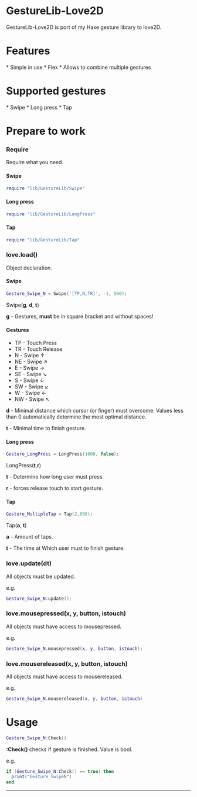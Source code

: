 <h1> GestureLib-Love2D </h1>
GestureLib-Love2D is port of my Haxe gesture library to love2D.

<h1>Features</h1>
 * Simple in use
 * Flex
 * Allows to combine multiple gestures

<h1>Supported gestures</h1>
 * Swipe
 * Long press
 * Tap
 
<h1>Prepare to work</h1>

<h3>Require</h3>

Require what you need.

<h4>Swipe</h4>

```lua
require "lib/GestureLib/Swipe"
```

<h4>Long press</h4>

```lua
require "lib/GestureLib/LongPress"
```

<h4>Tap</h4>

```lua
require "lib/GestureLib/Tap"
```

<h3>love.load()</h3>

Object declaration.

<h4>Swipe</h4>

```lua
Gesture_Swipe_N = Swipe('[TP,N,TR]', -1, 500);
```
Swipe(<b>g</b>, <b>d</b>, <b>t</b>)

<b>g</b> - Gestures, <b>must</b> be in square bracket and without spaces!

<h4>Gestures</h4>

 * TP - Touch Press
 * TR - Touch Release
 * N - Swipe ↑
 * NE - Swipe ↗
 * E - Swipe →
 * SE - Swipe ↘
 * S - Swipe ↓
 * SW - Swipe ↙
 * W - Swipe ←
 * NW - Swipe ↖

<b>d</b> - Minimal distance which cursor (or finger) must overcome. Values less than 0 automatically determine the most optimal distance.

<b>t</b> - Minimal time to finish gesture. 

<h4>Long press</h4>

```lua
Gesture_LongPress = LongPress(1000, false);
```
LongPress(<b>t</b>,<b>r</b>)

<b>t</b> - Determine how long user must press.

<b>r</b> - forces release touch to start gesture.

<h4>Tap</h4>

```lua
Gesture_MultipleTap = Tap(2,600);
```
Tap(<b>a</b>, <b>t</b>)

<b>a</b> - Amount of taps.

<b>t</b> - The time at Which user must to finish gesture. 


<h3>love.update(dt)</h3>

All objects must be updated.

e.g.
```lua
Gesture_Swipe_N:update();
```

<h3>love.mousepressed(x, y, button, istouch)</h3>

All objects must have access to mousepressed.

e.g.
```lua
Gesture_Swipe_N.mousepressed(x, y, button, istouch);
```

<h3>love.mousereleased(x, y, button, istouch)</h3>

All objects must have access to mousereleased.

e.g.
```lua
Gesture_Swipe_N.mousereleased(x, y, button, istouch)
```

<h1>Usage</h1>

```lua
Gesture_Swipe_N:Check()
```

<b>:Check()</b> checks if gesture is finished. Value is bool.

e.g. 
```lua
if (Gesture_Swipe_N:Check() == true) then
  print("Gesture_SwipeN")
end
```

<hr>

